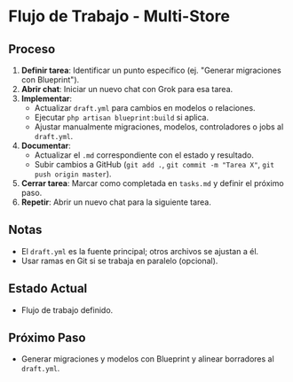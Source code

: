 # Flujo de Trabajo - Multi-Store

## Proceso
1. **Definir tarea**: Identificar un punto específico (ej. "Generar migraciones con Blueprint").
2. **Abrir chat**: Iniciar un nuevo chat con Grok para esa tarea.
3. **Implementar**:
   - Actualizar `draft.yml` para cambios en modelos o relaciones.
   - Ejecutar `php artisan blueprint:build` si aplica.
   - Ajustar manualmente migraciones, modelos, controladores o jobs al `draft.yml`.
4. **Documentar**:
   - Actualizar el `.md` correspondiente con el estado y resultado.
   - Subir cambios a GitHub (`git add .`, `git commit -m "Tarea X"`, `git push origin master`).
5. **Cerrar tarea**: Marcar como completada en `tasks.md` y definir el próximo paso.
6. **Repetir**: Abrir un nuevo chat para la siguiente tarea.

## Notas
- El `draft.yml` es la fuente principal; otros archivos se ajustan a él.
- Usar ramas en Git si se trabaja en paralelo (opcional).

## Estado Actual
- Flujo de trabajo definido.

## Próximo Paso
- Generar migraciones y modelos con Blueprint y alinear borradores al `draft.yml`.